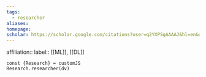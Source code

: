 ```yaml
---
tags:
  - researcher
aliases: 
homepage: 
scholar: https://scholar.google.com/citations?user=q2YXPSgAAAAJ&hl=en&oi=sra
---
```


affiliation::
label:: [[ML]], [[DL]]

```dataviewjs
const {Research} = customJS
Research.researcher(dv)
```



